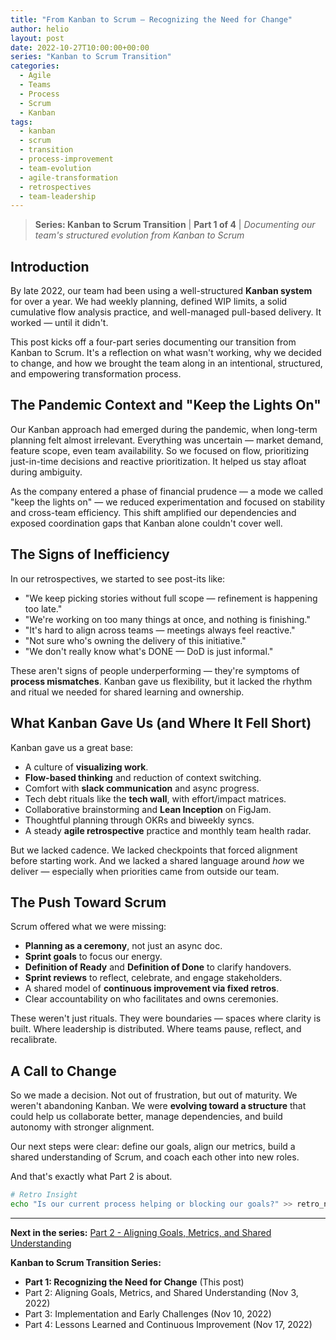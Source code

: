 ```yaml
---
title: "From Kanban to Scrum – Recognizing the Need for Change"
author: helio
layout: post
date: 2022-10-27T10:00:00+00:00
series: "Kanban to Scrum Transition"
categories:
  - Agile
  - Teams
  - Process
  - Scrum
  - Kanban
tags:
  - kanban
  - scrum
  - transition
  - process-improvement
  - team-evolution
  - agile-transformation
  - retrospectives
  - team-leadership
---
```


> **Series: Kanban to Scrum Transition** | **Part 1 of 4** | _Documenting our team's structured evolution from Kanban to Scrum_

## Introduction

By late 2022, our team had been using a well-structured **Kanban system** for over a year. We had weekly planning, defined WIP limits, a solid cumulative flow analysis practice, and well-managed pull-based delivery. It worked — until it didn't.

This post kicks off a four-part series documenting our transition from Kanban to Scrum. It's a reflection on what wasn't working, why we decided to change, and how we brought the team along in an intentional, structured, and empowering transformation process.

## The Pandemic Context and "Keep the Lights On"

Our Kanban approach had emerged during the pandemic, when long-term planning felt almost irrelevant. Everything was uncertain — market demand, feature scope, even team availability. So we focused on flow, prioritizing just-in-time decisions and reactive prioritization. It helped us stay afloat during ambiguity.

As the company entered a phase of financial prudence — a mode we called "keep the lights on" — we reduced experimentation and focused on stability and cross-team efficiency. This shift amplified our dependencies and exposed coordination gaps that Kanban alone couldn't cover well.

## The Signs of Inefficiency

In our retrospectives, we started to see post-its like:

- "We keep picking stories without full scope — refinement is happening too late."
- "We're working on too many things at once, and nothing is finishing."
- "It's hard to align across teams — meetings always feel reactive."
- "Not sure who's owning the delivery of this initiative."
- "We don't really know what's DONE — DoD is just informal."

These aren't signs of people underperforming — they're symptoms of **process mismatches**. Kanban gave us flexibility, but it lacked the rhythm and ritual we needed for shared learning and ownership.

## What Kanban Gave Us (and Where It Fell Short)

Kanban gave us a great base:

- A culture of **visualizing work**.
- **Flow-based thinking** and reduction of context switching.
- Comfort with **slack communication** and async progress.
- Tech debt rituals like the **tech wall**, with effort/impact matrices.
- Collaborative brainstorming and **Lean Inception** on FigJam.
- Thoughtful planning through OKRs and biweekly syncs.
- A steady **agile retrospective** practice and monthly team health radar.

But we lacked cadence. We lacked checkpoints that forced alignment before starting work. And we lacked a shared language around _how_ we deliver — especially when priorities came from outside our team.

## The Push Toward Scrum

Scrum offered what we were missing:

- **Planning as a ceremony**, not just an async doc.
- **Sprint goals** to focus our energy.
- **Definition of Ready** and **Definition of Done** to clarify handovers.
- **Sprint reviews** to reflect, celebrate, and engage stakeholders.
- A shared model of **continuous improvement via fixed retros**.
- Clear accountability on who facilitates and owns ceremonies.

These weren't just rituals. They were boundaries — spaces where clarity is built. Where leadership is distributed. Where teams pause, reflect, and recalibrate.

## A Call to Change

So we made a decision. Not out of frustration, but out of maturity. We weren't abandoning Kanban. We were **evolving toward a structure** that could help us collaborate better, manage dependencies, and build autonomy with stronger alignment.

Our next steps were clear: define our goals, align our metrics, build a shared understanding of Scrum, and coach each other into new roles.

And that's exactly what Part 2 is about.

```bash
# Retro Insight
echo "Is our current process helping or blocking our goals?" >> retro_notes_oct2022.txt
```

---

**Next in the series:** [Part 2 - Aligning Goals, Metrics, and Shared Understanding](/posts/2022-11-03-scrum-transition-part2/)

**Kanban to Scrum Transition Series:**

- **Part 1: Recognizing the Need for Change** (This post)
- Part 2: Aligning Goals, Metrics, and Shared Understanding (Nov 3, 2022)
- Part 3: Implementation and Early Challenges (Nov 10, 2022)
- Part 4: Lessons Learned and Continuous Improvement (Nov 17, 2022)

